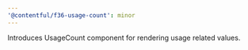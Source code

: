 ```yaml
---
'@contentful/f36-usage-count': minor
---
```


Introduces UsageCount component for rendering usage related values.
